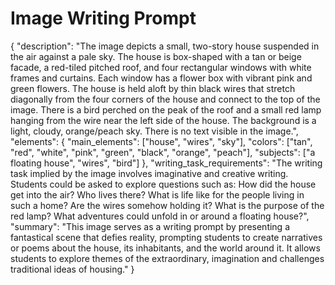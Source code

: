 # Image Writing Prompt

{
  "description": "The image depicts a small, two-story house suspended in the air against a pale sky. The house is box-shaped with a tan or beige facade, a red-tiled pitched roof, and four rectangular windows with white frames and curtains. Each window has a flower box with vibrant pink and green flowers. The house is held aloft by thin black wires that stretch diagonally from the four corners of the house and connect to the top of the image. There is a bird perched on the peak of the roof and a small red lamp hanging from the wire near the left side of the house. The background is a light, cloudy, orange/peach sky. There is no text visible in the image.",
  "elements": {
    "main_elements": ["house", "wires", "sky"],
    "colors": ["tan", "red", "white", "pink", "green", "black", "orange", "peach"],
    "subjects": ["a floating house", "wires", "bird"]
     },
  "writing_task_requirements": "The writing task implied by the image involves imaginative and creative writing. Students could be asked to explore questions such as: How did the house get into the air? Who lives there? What is life like for the people living in such a home? Are the wires somehow holding it? What is the purpose of the red lamp? What adventures could unfold in or around a floating house?",
  "summary": "This image serves as a writing prompt by presenting a fantastical scene that defies reality, prompting students to create narratives or poems about the house, its inhabitants, and the world around it. It allows students to explore themes of the extraordinary, imagination and challenges traditional ideas of housing."
}
